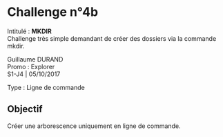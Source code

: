 # Challenge n°4b
Intitulé : **MKDIR**  
Challenge très simple demandant de créer des dossiers via la commande mkdir.

Guillaume DURAND  
Promo : Explorer  
S1-J4 | 05/10/2017

Type : Ligne de commande

## Objectif
Créer une arborescence uniquement en ligne de commande.
